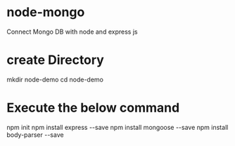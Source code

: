 # node-mongo
Connect Mongo DB with node and express js

# create Directory 
mkdir node-demo
cd node-demo

# Execute the below command
npm init
npm install express --save
npm install mongoose --save
npm install body-parser --save
